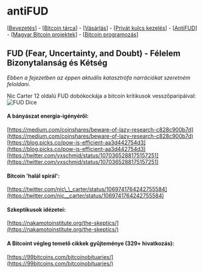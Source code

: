 # antiFUD

\[[Bevezetés](README.md)\] - \[[Bitcoin tárca](tarca.md)\] - \[[Vásárlás](vasarlas.md)\] - \[[Privát kulcs kezelés](private_key_management.md)\] - \[[AntiFUD](antifud.md)\] - \[[Magyar Bitcoin projektek](magyarok.md)\] - \[[Bitcoin programozás](programozas.md)\]

## FUD \(Fear, Uncertainty, and Doubt\) - Félelem Bizonytalanság és Kétség

_Ebben a fejezetben az éppen aktuális katasztrófa narrációkat szeretném feloldani._

Nic Carter 12 oldalú FUD dobókockája a bitcoin kritikusok vesszőparipáival: ![FUD Dice](https://fuddice.shop/wp-content/uploads/2018/09/IMG_3945.jpg)

#### A bányászat energia-igényéről:
[https://medium.com/coinshares/beware-of-lazy-research-c828c900b7d](https://medium.com/coinshares/beware-of-lazy-research-c828c900b7d)  
[https://blog.picks.co/pow-is-efficient-aa3d442754d3](https://blog.picks.co/pow-is-efficient-aa3d442754d3)  
[https://twitter.com/vxschmid/status/1070365288175157251](https://twitter.com/vxschmid/status/1070365288175157251)


#### Bitcoin 'halál spirál':
[https://twitter.com/nic\_\_carter/status/1069741764242755584](https://twitter.com/nic__carter/status/1069741764242755584)


#### Szkeptikusok idézetei:
[https://nakamotoinstitute.org/the-skeptics/](https://nakamotoinstitute.org/the-skeptics/)

#### A Bitcoint végleg temető cikkek gyűjteménye \(329+ hivatkozás\):
 [https://99bitcoins.com/bitcoinobituaries/](https://99bitcoins.com/bitcoinobituaries/)

